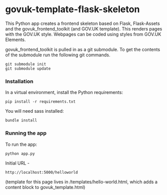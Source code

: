 # govuk-template-flask-skeleton

This Python app creates a frontend skeleton based on Flask, Flask-Assets and the govuk_frontend_toolkit (and GOV.UK template). This renders pages with the GOV.UK style. Webpages can be coded using styles from GOV.UK Elements.

govuk_frontend_toolkit is pulled in as a git submodule.
To get the contents of the submodule run the following git commands.
 
    git submodule init
    git submodule update

### Installation

In a virtual environment, install the Python requirements:

    pip install -r requirements.txt

You will need sass installed:

    bundle install

### Running the app

To run the app:

    python app.py

Initial URL -

    http://localhost:5000/helloworld

(template for this page lives in /templates/hello-world.html, which adds a content block to govuk_template.html)

